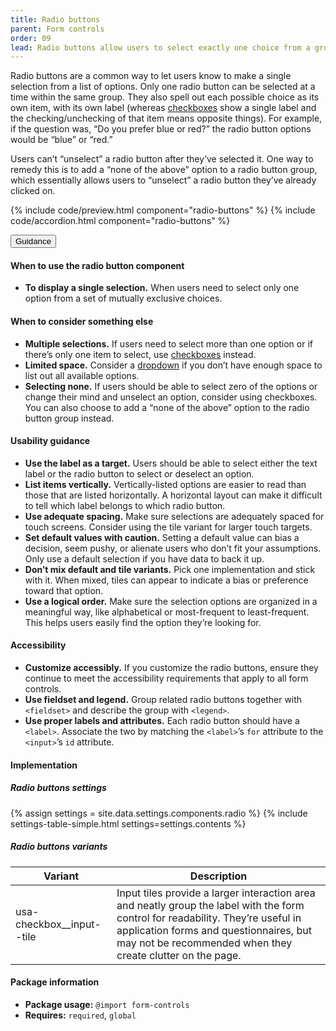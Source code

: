 ```yaml
---
title: Radio buttons
parent: Form controls
order: 09
lead: Radio buttons allow users to select exactly one choice from a group.
---
```


<p>Radio buttons are a common way to let users know to make a single selection from a list of options. Only one radio button can be selected at a time within the same group. They also spell out each possible choice as its own item, with its own label (whereas <a href="#checkbox">checkboxes</a> show a single label and the checking/unchecking of that item means opposite things). For example, if the question was, “Do you prefer blue or red?” the radio button options would be “blue” or “red.” </p>

<p>Users can’t “unselect” a radio button after they’ve selected it. One way to remedy this is to add a “none of the above” option to a radio button group, which essentially allows users to “unselect” a radio button they’ve already clicked on.</p>

{% include code/preview.html component="radio-buttons" %}
{% include code/accordion.html component="radio-buttons" %}

<div class="usa-accordion usa-accordion--bordered site-accordion-docs">
  <button class="usa-button-unstyled usa-accordion__button"
      aria-expanded="true" aria-controls="radio-docs">
    Guidance
  </button>
  <div id="radio-docs" aria-hidden="false" class="usa-accordion__content site-component-usage">
    <h4>When to use the radio button component</h4>
    <ul class="usa-content-list">
      <li>
        <strong>To display a single selection.</strong> When users need to select only one option from a set of mutually exclusive choices.
      </li>
    </ul>
    <h4>When to consider something else</h4>
    <ul class="usa-content-list">
      <li>
        <strong>Multiple selections.</strong>  If users need to select more than one option or if there’s only one item to select, use <a href="#checkbox">checkboxes</a> instead. 
      </li>
      <li>
        <strong>Limited space.</strong> Consider a <a href="#dropdown">dropdown</a> if you don’t have enough space to list out all available options.
      </li>
      <li>
        <strong>Selecting none.</strong> If users should be able to select zero of the options or change their mind and unselect an option, consider using checkboxes. You can also choose to add a “none of the above” option to the radio button group instead.
      </li>
    </ul>
    <h4>Usability guidance</h4>
    <ul class="usa-content-list">
      <li>
        <strong>Use the label as a target.</strong> Users should be able to select either the text label or the radio button to select or deselect an option.
      </li>
      <li>
        <strong>List items vertically.</strong> Vertically-listed options are easier to read than those that are listed horizontally. A horizontal layout can make it difficult to tell which label belongs to which radio button.
      </li>
      <li>
        <strong>Use adequate spacing.</strong> Make sure selections are adequately spaced for touch screens. Consider using the tile variant for larger touch targets.
      </li>
      <li>
        <strong>Set default values with caution.</strong> Setting a default value can bias a decision, seem pushy, or alienate users who don’t fit your assumptions. Only use a default selection if you have data to back it up.
      </li>
      <li>
        <strong>Don’t mix default and tile variants.</strong> Pick one implementation and stick with it. When mixed, tiles can appear to indicate a bias or preference toward that option.
      </li>
      <li>
        <strong>Use a logical order.</strong> Make sure the selection options are organized in a meaningful way, like alphabetical or most-frequent to least-frequent. This helps users easily find the option they’re looking for.
      </li>
    </ul>
    <h4 class="usa-heading">Accessibility</h4>
    <ul class="usa-content-list">
      <li>
        <strong>Customize accessibly.</strong> If you customize the radio buttons, ensure they continue to meet the accessibility requirements that apply to all form controls.
      </li>
      <li>
        <strong>Use fieldset and legend.</strong> Group related radio buttons together with <code>&lt;fieldset></code> and describe the group with <code>&lt;legend&gt;</code>.
      </li>
      <li>
        <strong>Use proper labels and attributes.</strong> Each radio button should have a  <code>&lt;label&gt;</code>. Associate the two by matching the <code>&lt;label&gt;</code>’s <code>for</code> attribute to the
        <code>&lt;input&gt;</code>’s <code>id</code> attribute.
      </li>
    </ul>
    <h4 class="usa-heading">Implementation</h4>
    <h5 id="radio-buttons-settings">Radio buttons settings</h5>
    {% assign settings = site.data.settings.components.radio %}
    {% include settings-table-simple.html
      settings=settings.contents
    %}
    <h5 id="radio-buttons-variants">Radio buttons variants</h5>
    <table class="usa-table--borderless site-table-responsive site-table-simple" aria-labelledby="radio-buttons-variants">
        <thead>
          <tr>
            <th scope="col" class="flex-6">Variant</th>
            <th scope="col" class="flex-6">Description</th>
          </tr>
        </thead>
        <tbody class="font-mono-2xs">
          <tr>
            <td data-title="Variant" class="flex-6">usa-checkbox__input--tile</td>
            <td data-title="Description" class="flex-6">
              <span class="font-lang-3xs">
                Input tiles provide a larger interaction area and neatly group the label with the form control for readability. They’re useful in application forms and questionnaires, but may not be recommended when they create clutter on the page. 
              </span>
            </td>
          </tr>
        </tbody>
      </table>
    <h4 class="usa-heading">Package information</h4>
    <ul class="usa-content-list">
      <li>
        <strong>Package usage:</strong> <code>@import form-controls</code>
      </li>
      <li>
        <strong>Requires:</strong> <code>required</code>, <code>global</code>
      </li>
    </ul>
  </div>
</div>
